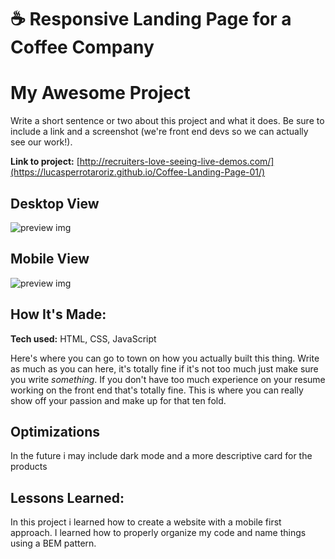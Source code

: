# ☕ Responsive Landing Page for a Coffee Company

# My Awesome Project
Write a short sentence or two about this project and what it does. Be sure to include a link and a screenshot (we're front end devs so we can actually see our work!).

**Link to project:** [http://recruiters-love-seeing-live-demos.com/](https://lucasperrotaroriz.github.io/Coffee-Landing-Page-01/)

## Desktop View
![preview img](https://github.com/LucasPerrotaRoriz/Coffee-Landing-Page-01/blob/main/assets/img/coffee-landing.gif?raw=true)

## Mobile View
![preview img](https://github.com/LucasPerrotaRoriz/Coffee-Landing-Page-01/blob/main/assets/img/coffee-landing-2.gif?raw=true)

## How It's Made:
**Tech used:** HTML, CSS, JavaScript

Here's where you can go to town on how you actually built this thing. Write as much as you can here, it's totally fine if it's not too much just make sure you write *something*. If you don't have too much experience on your resume working on the front end that's totally fine. This is where you can really show off your passion and make up for that ten fold.

## Optimizations

In the future i may include dark mode and a more descriptive card for the products

## Lessons Learned:

In this project i learned how to create a website with a mobile first approach. I learned how to properly organize my code and name things using a BEM pattern.

<!-- 
## Examples:
Take a look at these couple examples that I have in my own portfolio:

**Palettable:** https://github.com/alecortega/palettable

**Twitter Battle:** https://github.com/alecortega/twitter-battle

**Patch Panel:** https://github.com/alecortega/patch-panel

-->
